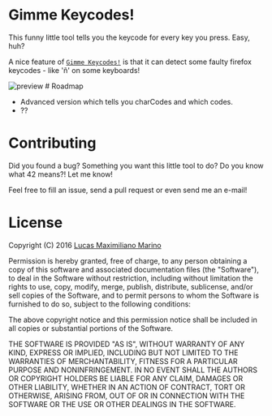 # Gimme Keycodes!
This funny little tool tells you the keycode for every key you press. Easy, huh?

A nice feature of <a href="http://lucasmarino.me/gimme-keycodes">`Gimme Keycodes!`</a> is that it can detect some faulty firefox keycodes - like 'ñ' on some keyboards!

<img src="screenshoots/preview.gif" alt="preview" />
# Roadmap

- Advanced version which tells you charCodes and which codes.
- ??

# Contributing

Did you found a bug? Something you want this little tool to do? Do you know what 42 means?! Let me know!

Feel free to fill an issue, send a pull request or even send me an e-mail!

# License

Copyright (C) 2016 <a href="lucasmarino.me">Lucas Maximiliano Marino</a>

Permission is hereby granted, free of charge, to any person obtaining a copy
of this software and associated documentation files (the "Software"), to deal
in the Software without restriction, including without limitation the rights
to use, copy, modify, merge, publish, distribute, sublicense, and/or sell
copies of the Software, and to permit persons to whom the Software is
furnished to do so, subject to the following conditions:

The above copyright notice and this permission notice shall be included in all
copies or substantial portions of the Software.

THE SOFTWARE IS PROVIDED "AS IS", WITHOUT WARRANTY OF ANY KIND, EXPRESS OR
IMPLIED, INCLUDING BUT NOT LIMITED TO THE WARRANTIES OF MERCHANTABILITY,
FITNESS FOR A PARTICULAR PURPOSE AND NONINFRINGEMENT. IN NO EVENT SHALL THE
AUTHORS OR COPYRIGHT HOLDERS BE LIABLE FOR ANY CLAIM, DAMAGES OR OTHER
LIABILITY, WHETHER IN AN ACTION OF CONTRACT, TORT OR OTHERWISE, ARISING FROM,
OUT OF OR IN CONNECTION WITH THE SOFTWARE OR THE USE OR OTHER DEALINGS IN THE
SOFTWARE.
